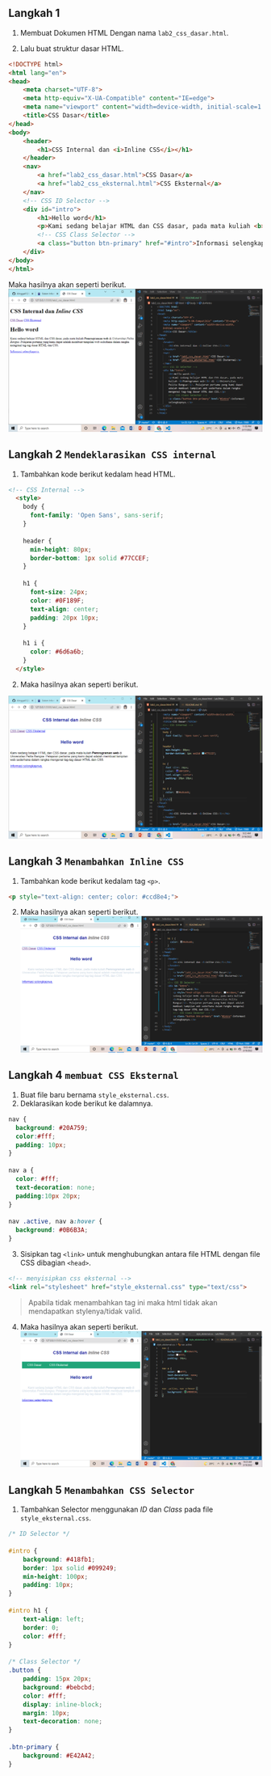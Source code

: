 ## Langkah 1
1. Membuat Dokumen HTML Dengan nama `lab2_css_dasar.html`.

2. Lalu buat struktur dasar HTML.
```html
<!DOCTYPE html>
<html lang="en">
<head>
    <meta charset="UTF-8">
    <meta http-equiv="X-UA-Compatible" content="IE=edge">
    <meta name="viewport" content="width=device-width, initial-scale=1.0">
    <title>CSS Dasar</title>
</head>
<body>
    <header>
        <h1>CSS Internal dan <i>Inline CSS</i></h1>
    </header>
    <nav>
        <a href="lab2_css_dasar.html">CSS Dasar</a>
        <a href="lab2_css_eksternal.html">CSS Eksternal</a>
    </nav>
    <!-- CSS ID Selector -->
    <div id="intro">
        <h1>Hello word</h1>
        <p>Kami sedang belajar HTML dan CSS dasar, pada mata kuliah <b>Pemrograman web</b> di <i>Universitas Pelita Bangsa</i>. Pelajaran pertama yang kami dapat adalah membuat tampilan web sederhana dalam rangka mengenal tag-tag dasar HTML dan CSS.</p>
        <!-- CSS Class Selector -->
        <a class="button btn-primary" href="#intro">Informasi selengkapnya.</a>
    </div>
</body>
</html>
```

Maka hasilnya akan seperti berikut.
![StrukturHTML](img/ss_struktur_html.png)
 
## Langkah 2 `Mendeklarasikan CSS internal`
1. Tambahkan kode berikut kedalam head HTML.

```html
<!-- CSS Internal -->
  <style>
    body {
      font-family: 'Open Sans', sans-serif;
    }

    header {
      min-height: 80px;
      border-bottom: 1px solid #77CCEF;
    }

    h1 {
      font-size: 24px;
      color: #0F189F;
      text-align: center;
      padding: 20px 10px;
    }

    h1 i {
      color: #6d6a6b;
    }
  </style>  
  ```

  2. Maka hasilnya akan seperti berikut.

  ![CSS Internal](img/ss_css_internal.png)

  ## Langkah 3 `Menambahkan Inline CSS`
  1. Tambahkan kode berikut kedalam tag `<p>`.
  ```html
<p style="text-align: center; color: #ccd8e4;">
```

2. Maka hasilnya akan seperti berikut.
![CSS inline](img/ss_css_inline.png)

## Langkah 4 `membuat CSS Eksternal`
1. Buat file baru bernama `style_eksternal.css`.
2. Deklarasikan kode berikut ke dalamnya.
```css
nav {
  background: #20A759;
  color:#fff;
  padding: 10px;
}

nav a {
  color: #fff;
  text-decoration: none;
  padding:10px 20px;
}

nav .active, nav a:hover {
  background: #0B6B3A;
}
```

3. Sisipkan tag `<link>` untuk menghubungkan antara file HTML dengan file CSS dibagian `<head>`.

```html
<!-- menyisipkan css eksternal -->
<link rel="stylesheet" href="style_eksternal.css" type="text/css">
```
> Apabila tidak menambahkan tag ini maka html tidak akan mendapatkan stylenya/tidak valid.
4. Maka hasilnya akan seperti berikut.
![CSS Eksternal](img/ss_css_eksternal.png)

## Langkah 5 `Menambahkan CSS Selector`
1. Tambahkan Selector menggunakan  _ID_ dan _Class_ pada file `style_eksternal.css`.
```css
/* ID Selector */

#intro {
    background: #418fb1;
    border: 1px solid #099249;
    min-height: 100px;
    padding: 10px;
}

#intro h1 {
    text-align: left;
    border: 0;
    color: #fff;
}

/* Class Selector */
.button {
    padding: 15px 20px;
    background: #bebcbd;
    color: #fff;
    display: inline-block;
    margin: 10px;
    text-decoration: none;
}

.btn-primary {
    background: #E42A42;
}
```